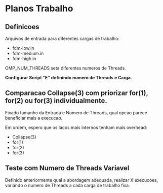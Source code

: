 # Planos Trabalho 

## Definicoes
Arquivos de entrada para diferentes cargas de trabalho:
- fdm-low.in
- fdm-medium.in
- fdm-high.in

OMP\_NUM\_THREADS seta diferentes numeros de Threads.

__Configurar Script "E" definindo numero de Threads e Carga.__

## Comparacao Collapse(3) com priorizar for(1), for(2) ou for(3) individualmente.
Fixado tamanho da Entrada e Numero de Threads, qual opcao parece beneficiar mais a execucao.

Em ordem, espero que os lacos mais internos tenham mais overhead:
- Collapse(3)
- for(1)
- for(2)
- for(3)

## Teste com Numero de Threads Variavel 
Definido anteriormente qual a abordagem adequada, realizar X execucoes,
variando o numero de Threads a cada carga de trabalho fixa. 
